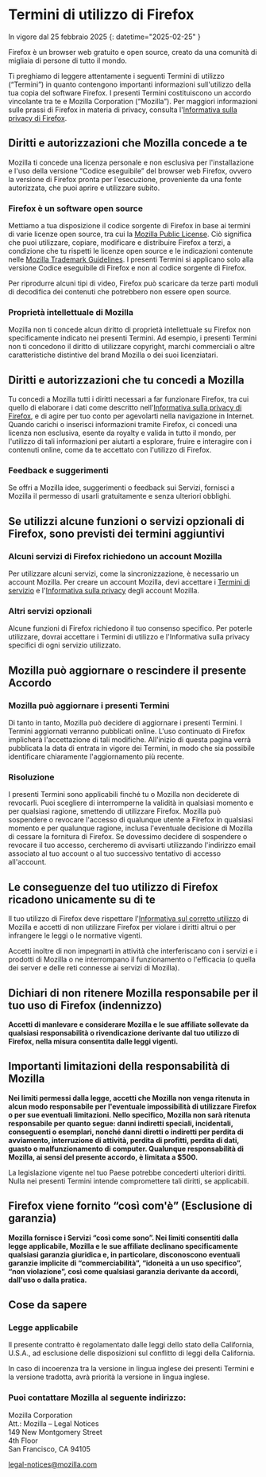 ﻿# Termini di utilizzo di Firefox

In vigore dal 25 febbraio 2025
{: datetime="2025-02-25" }

Firefox è un browser web gratuito e open source, creato da una comunità di migliaia di persone di tutto il mondo.

Ti preghiamo di leggere attentamente i seguenti Termini di utilizzo (“Termini”) in quanto contengono importanti informazioni sull'utilizzo della tua copia del software Firefox. I presenti Termini costituiscono un accordo vincolante tra te e Mozilla Corporation (“Mozilla”). Per maggiori informazioni sulle prassi di Firefox in materia di privacy, consulta l'[Informativa sulla privacy di Firefox](https://www.mozilla.org/privacy/firefox/#notice).

## Diritti e autorizzazioni che Mozilla concede a te

Mozilla ti concede una licenza personale e non esclusiva per l'installazione e l'uso della versione “Codice eseguibile” del browser web Firefox, ovvero la versione di Firefox pronta per l'esecuzione, proveniente da una fonte autorizzata, che puoi aprire e utilizzare subito.

### Firefox è un software open source

Mettiamo a tua disposizione il codice sorgente di Firefox in base ai termini di varie licenze open source, tra cui la [Mozilla Public License](https://www.mozilla.org/MPL/). Ciò significa che puoi utilizzare, copiare, modificare e distribuire Firefox a terzi, a condizione che tu rispetti le licenze open source e le indicazioni contenute nelle [Mozilla Trademark Guidelines](https://www.mozilla.org/foundation/trademarks/policy/). I presenti Termini si applicano solo alla versione Codice eseguibile di Firefox e non al codice sorgente di Firefox.

Per riprodurre alcuni tipi di video, Firefox può scaricare da terze parti moduli di decodifica dei contenuti che potrebbero non essere open source.

### Proprietà intellettuale di Mozilla

Mozilla non ti concede alcun diritto di proprietà intellettuale su Firefox non specificamente indicato nei presenti Termini. Ad esempio, i presenti Termini non ti concedono il diritto di utilizzare copyright, marchi commerciali o altre caratteristiche distintive del brand Mozilla o dei suoi licenziatari.

## Diritti e autorizzazioni che tu concedi a Mozilla

Tu concedi a Mozilla tutti i diritti necessari a far funzionare Firefox, tra cui quello di elaborare i dati come descritto nell'[Informativa sulla privacy di Firefox](https://www.mozilla.org/privacy/firefox/#notice), e di agire per tuo conto per agevolarti nella navigazione in Internet. Quando carichi o inserisci informazioni tramite Firefox, ci concedi una licenza non esclusiva, esente da royalty e valida in tutto il mondo, per l'utilizzo di tali informazioni per aiutarti a esplorare, fruire e interagire con i contenuti online, come da te accettato con l'utilizzo di Firefox.

### Feedback e suggerimenti

Se offri a Mozilla idee, suggerimenti o feedback sui Servizi, fornisci a Mozilla il permesso di usarli gratuitamente e senza ulteriori obblighi.

## Se utilizzi alcune funzioni o servizi opzionali di Firefox, sono previsti dei termini aggiuntivi

### Alcuni servizi di Firefox richiedono un account Mozilla

Per utilizzare alcuni servizi, come la sincronizzazione, è necessario un account Mozilla. Per creare un account Mozilla, devi accettare i [Termini di servizio](https://www.mozilla.org/about/legal/terms/services/) e l'[Informativa sulla privacy](https://www.mozilla.org/privacy/mozilla-accounts/) degli account Mozilla.

### Altri servizi opzionali

Alcune funzioni di Firefox richiedono il tuo consenso specifico. Per poterle utilizzare, dovrai accettare i Termini di utilizzo e l'Informativa sulla privacy specifici di ogni servizio utilizzato.

## Mozilla può aggiornare o rescindere il presente Accordo

### Mozilla può aggiornare i presenti Termini

Di tanto in tanto, Mozilla può decidere di aggiornare i presenti Termini. I Termini aggiornati verranno pubblicati online. L'uso continuato di Firefox implicherà l'accettazione di tali modifiche. All'inizio di questa pagina verrà pubblicata la data di entrata in vigore dei Termini, in modo che sia possibile identificare chiaramente l'aggiornamento più recente.

### Risoluzione

I presenti Termini sono applicabili finché tu o Mozilla non deciderete di revocarli. Puoi scegliere di interromperne la validità in qualsiasi momento e per qualsiasi ragione, smettendo di utilizzare Firefox. Mozilla può sospendere o revocare l'accesso di qualunque utente a Firefox in qualsiasi momento e per qualunque ragione, inclusa l'eventuale decisione di Mozilla di cessare la fornitura di Firefox. Se dovessimo decidere di sospendere o revocare il tuo accesso, cercheremo di avvisarti utilizzando l'indirizzo email associato al tuo account o al tuo successivo tentativo di accesso all'account.

## Le conseguenze del tuo utilizzo di Firefox ricadono unicamente su di te

Il tuo utilizzo di Firefox deve rispettare l'[Informativa sul corretto utilizzo](https://www.mozilla.org/about/legal/acceptable-use/) di Mozilla e accetti di non utilizzare Firefox per violare i diritti altrui o per infrangere le leggi o le normative vigenti.

Accetti inoltre di non impegnarti in attività che interferiscano con i servizi e i prodotti di Mozilla o ne interrompano il funzionamento o l'efficacia (o quella dei server e delle reti connesse ai servizi di Mozilla).

## Dichiari di non ritenere Mozilla responsabile per il tuo uso di Firefox (indennizzo)

**Accetti di manlevare e considerare Mozilla e le sue affiliate sollevate da qualsiasi responsabilità o rivendicazione derivante dal tuo utilizzo di Firefox, nella misura consentita dalle leggi vigenti.**

## Importanti limitazioni della responsabilità di Mozilla

**Nei limiti permessi dalla legge, accetti che Mozilla non venga ritenuta in alcun modo responsabile per l'eventuale impossibilità di utilizzare Firefox o per sue eventuali limitazioni. Nello specifico, Mozilla non sarà ritenuta responsabile per quanto segue: danni indiretti speciali, incidentali, conseguenti o esemplari, nonché danni diretti o indiretti per perdita di avviamento, interruzione di attività, perdita di profitti, perdita di dati, guasto o malfunzionamento di computer. Qualunque responsabilità di Mozilla, ai sensi del presente accordo, è limitata a $500.**

La legislazione vigente nel tuo Paese potrebbe concederti ulteriori diritti. Nulla nei presenti Termini intende compromettere tali diritti, se applicabili.

## Firefox viene fornito “così com'è” (Esclusione di garanzia)

**Mozilla fornisce i Servizi “così come sono”. Nei limiti consentiti dalla legge applicabile, Mozilla e le sue affiliate declinano specificamente qualsiasi garanzia giuridica e, in particolare, disconoscono eventuali garanzie implicite di “commerciabilità”, “idoneità a un uso specifico”, “non violazione”, così come qualsiasi garanzia derivante da accordi, dall'uso o dalla pratica.**

## Cose da sapere

### Legge applicabile

Il presente contratto è regolamentato dalle leggi dello stato della California, U.S.A., ad esclusione delle disposizioni sul conflitto di leggi della California.

In caso di incoerenza tra la versione in lingua inglese dei presenti Termini e la versione tradotta, avrà priorità la versione in lingua inglese.

### Puoi contattare Mozilla al seguente indirizzo:

Mozilla Corporation <br>
Att.: Mozilla – Legal Notices <br>
149 New Montgomery Street <br>
4th Floor <br>
San Francisco, CA 94105

legal-notices@mozilla.com
